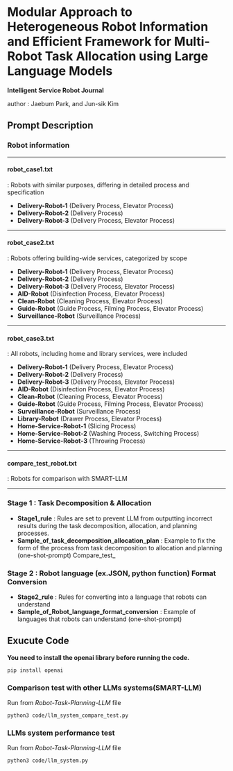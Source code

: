 # Modular Approach to Heterogeneous Robot Information and Efficient Framework for Multi-Robot Task Allocation using Large Language Models

**Intelligent Service Robot Journal**

author : Jaebum Park, and Jun-sik Kim

## Prompt Description

### Robot information
---
#### robot_case1.txt 
: Robots with similar purposes, differing in detailed process and specification

- **Delivery-Robot-1** (Delivery Process, Elevator Process)
- **Delivery-Robot-2** (Delivery Process)
- **Delivery-Robot-3** (Delivery Process, Elevator Process)
---
#### robot_case2.txt 
: Robots offering building-wide services, categorized by scope

- **Delivery-Robot-1** (Delivery Process, Elevator Process)
- **Delivery-Robot-2** (Delivery Process)
- **Delivery-Robot-3** (Delivery Process, Elevator Process)
- **AID-Robot** (Disinfection Process, Elevator Process)
- **Clean-Robot** (Cleaning Process, Elevator Process)
- **Guide-Robot** (Guide Process, Filming Process, Elevator Process)
- **Surveillance-Robot** (Surveillance Process)
---
#### robot_case3.txt 
: All robots, including home and library services, were included

- **Delivery-Robot-1** (Delivery Process, Elevator Process)
- **Delivery-Robot-2** (Delivery Process)
- **Delivery-Robot-3** (Delivery Process, Elevator Process)
- **AID-Robot** (Disinfection Process, Elevator Process)
- **Clean-Robot** (Cleaning Process, Elevator Process)
- **Guide-Robot** (Guide Process, Filming Process, Elevator Process)
- **Surveillance-Robot** (Surveillance Process)
- **Library-Robot** (Drawer Process, Elevator Process)
- **Home-Service-Robot-1** (Slicing Process)
- **Home-Service-Robot-2** (Washing Process, Switching Process)
- **Home-Service-Robot-3** (Throwing Process)
---
#### compare_test_robot.txt 
 : Robots for comparison with SMART-LLM

---
### Stage 1 : Task Decomposition & Allocation
- **Stage1_rule** : Rules are set to prevent LLM from outputting incorrect results during the task decomposition, allocation, and planning processes.
- **Sample_of_task_decomposition_allocation_plan** : Example to fix the form of the process from task decomposition to allocation and planning (one-shot-prompt)
Compare_test_
#### 

### Stage 2 : Robot language (ex.JSON, python function) Format Conversion
- **Stage2_rule** : Rules for converting into a language that robots can understand
- **Sample_of_Robot_language_format_conversion** : Example of languages ​​that robots can understand (one-shot-prompt)
## Exucute Code

**You need to install the openai library before running the code.**

    pip install openai
### Comparison test with other LLMs systems(SMART-LLM)
Run from *Robot-Task-Planning-LLM* file
    
    python3 code/llm_system_compare_test.py

### LLMs system performance test
Run from *Robot-Task-Planning-LLM* file

    python3 code/llm_system.py
